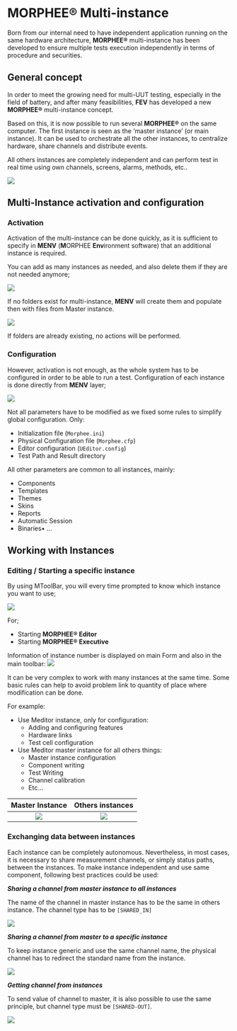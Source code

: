 # MORPHEE® Multi-instance

Born from our internal need to have independent application running on the same hardware architecture, **MORPHEE®** multi-instance has been developed to ensure multiple tests execution independently in terms of procedure and securities.

## General concept

In order to meet the growing need for multi-UUT testing, especially in the field of battery, and after many feasibilities, **FEV** has developed a new **MORPHEE®** multi-instance concept. 

Based on this, it is now possible to run several **MORPHEE®** on the same computer.  The first instance is seen as the ‘master instance’ (or main instance). It can be used to orchestrate all the other instances, to centralize hardware, share channels and distribute events.

All others instances are completely independent and can perform test in real time using own channels, screens, alarms, methods, etc..

![](./images/Multi-Instance-Concept.png)

## Multi-Instance activation and configuration

### Activation

Activation of the multi-instance can be done quickly, as it is sufficient to specify in **MENV** (**M**ORPHEE **Env**ironment software) that an additional instance is required.

You can add as many instances as needed, and also delete them if they are not needed anymore; 

![](./images/Multi-Instance-Activation.png)

If no folders exist for multi-instance, **MENV** will create them and populate then with files from Master instance.

![](./images/Multi-Instance-Folder.png)

If folders are already existing, no actions will be performed.

### Configuration

However, activation is not enough, as the whole system has to be configured in order to be able to run a test.
Configuration of each instance is done directly from **MENV** layer;

![](./images/Multi-Instance-Config.png)

Not all parameters have to be modified as we fixed some rules to simplify global configuration. Only:
* Initialization file (`Morphee.ini`)
* Physical Configuration file (`Morphee.cfp`)
* Editor configuration (`UEditor.config`)
* Test Path and Result directory

All other parameters are common to all instances, mainly:
* Components
* Templates
* Themes
* Skins
* Reports
* Automatic Session
* Binaries•	…

## Working with Instances

### Editing / Starting a specific instance

By using MToolBar, you will every time prompted to know which instance you want to use;

![](./images/Multi-Instance-Mtoolbar.png)

For;
* Starting **MORPHEE® Editor**
* Starting **MORPHEE® Executive**

Information of instance number is displayed on main Form and also in the main toolbar: ![](./images/Multi-Instance-numbering.png)

It can be very complex to work with many instances at the same time. Some basic rules can help to avoid problem link to quantity of place where modification can be done.

For example:
* Use Meditor instance, only for configuration:
   * Adding and configuring features
   * Hardware links
   * Test cell configuration
* Use Meditor master instance for all others things:
   * Master instance configuration
   * Component writing
   * Test Writing
   * Channel calibration
   * Etc…

| Master Instance | Others instances |
|:----------------------------:|:--------:|
| ![](./images/Multi-Instance-Master.png) | ![](./images/Multi-Instance-Instance.png) |

### Exchanging data between instances

Each instance can be completely autonomous. Nevertheless, in most cases, it is necessary to share measurement channels, or simply status paths, between the instances. 
To make instance independent and use same component, following best practices could be used:

_***Sharing a channel from master instance to all instances***_

The name of the channel in master instance has to be the same in others instance. The channel type has to be `[SHARED_IN]`

![](./images/Multi-Instance-SharedAll.png)

_***Sharing a channel from master to a specific instance***_

To keep instance generic and use the same channel name, the physical channel has to redirect the standard name from the instance.

![](./images/Multi-Instance-SharedIn.png)

_***Getting channel from instances***_

To send value of channel to master, it is also possible to use the same principle, but channel type must be `[SHARED-OUT]`.

![](./images/Multi-Instance-Sharedout.png)

